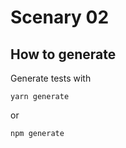 # Scenary 02

## How to generate

Generate tests with

```
yarn generate
```

or

```
npm generate
```
